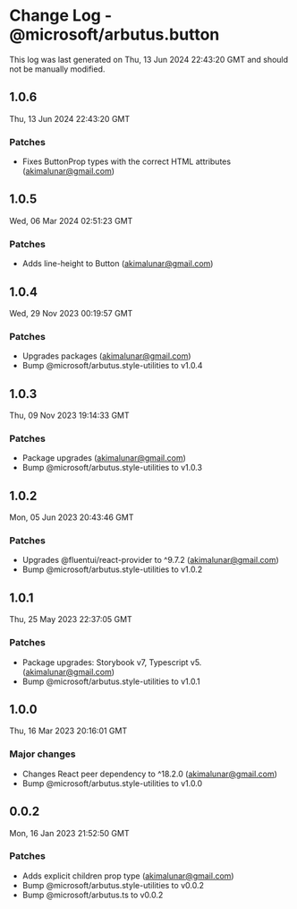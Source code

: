 # Change Log - @microsoft/arbutus.button

This log was last generated on Thu, 13 Jun 2024 22:43:20 GMT and should not be manually modified.

<!-- Start content -->

## 1.0.6

Thu, 13 Jun 2024 22:43:20 GMT

### Patches

- Fixes ButtonProp types with the correct HTML attributes (akimalunar@gmail.com)

## 1.0.5

Wed, 06 Mar 2024 02:51:23 GMT

### Patches

- Adds line-height to Button (akimalunar@gmail.com)

## 1.0.4

Wed, 29 Nov 2023 00:19:57 GMT

### Patches

- Upgrades packages (akimalunar@gmail.com)
- Bump @microsoft/arbutus.style-utilities to v1.0.4

## 1.0.3

Thu, 09 Nov 2023 19:14:33 GMT

### Patches

- Package upgrades (akimalunar@gmail.com)
- Bump @microsoft/arbutus.style-utilities to v1.0.3

## 1.0.2

Mon, 05 Jun 2023 20:43:46 GMT

### Patches

- Upgrades @fluentui/react-provider to ^9.7.2 (akimalunar@gmail.com)
- Bump @microsoft/arbutus.style-utilities to v1.0.2

## 1.0.1

Thu, 25 May 2023 22:37:05 GMT

### Patches

- Package upgrades: Storybook v7, Typescript v5. (akimalunar@gmail.com)
- Bump @microsoft/arbutus.style-utilities to v1.0.1

## 1.0.0

Thu, 16 Mar 2023 20:16:01 GMT

### Major changes

- Changes React peer dependency to ^18.2.0 (akimalunar@gmail.com)
- Bump @microsoft/arbutus.style-utilities to v1.0.0

## 0.0.2

Mon, 16 Jan 2023 21:52:50 GMT

### Patches

- Adds explicit children prop type (akimalunar@gmail.com)
- Bump @microsoft/arbutus.style-utilities to v0.0.2
- Bump @microsoft/arbutus.ts to v0.0.2
